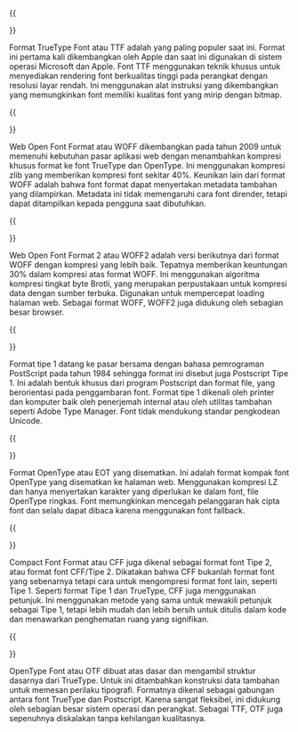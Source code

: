﻿---
translation: true
deploy: false
---


{{<section TTF>}}

Format TrueType Font atau TTF adalah yang paling populer saat ini. Format ini pertama kali dikembangkan oleh Apple dan saat ini digunakan di sistem operasi Microsoft dan Apple. Font TTF menggunakan teknik khusus untuk menyediakan rendering font berkualitas tinggi pada perangkat dengan resolusi layar rendah. Ini menggunakan alat instruksi yang dikembangkan yang memungkinkan font memiliki kualitas font yang mirip dengan bitmap.

{{<section WOFF>}}

Web Open Font Format atau WOFF dikembangkan pada tahun 2009 untuk memenuhi kebutuhan pasar aplikasi web dengan menambahkan kompresi khusus format ke font TrueType dan OpenType. Ini menggunakan kompresi zlib yang memberikan kompresi font sekitar 40%. Keunikan lain dari format WOFF adalah bahwa font format dapat menyertakan metadata tambahan yang dilampirkan. Metadata ini tidak memengaruhi cara font dirender, tetapi dapat ditampilkan kepada pengguna saat dibutuhkan.

{{<section WOFF2>}}

Web Open Font Format 2 atau WOFF2 adalah versi berikutnya dari format WOFF dengan kompresi yang lebih baik. Tepatnya memberikan keuntungan 30% dalam kompresi atas format WOFF. Ini menggunakan algoritma kompresi tingkat byte Brotli, yang merupakan perpustakaan untuk kompresi data dengan sumber terbuka. Digunakan untuk mempercepat loading halaman web. Sebagai format WOFF, WOFF2 juga didukung oleh sebagian besar browser.

{{<section TYPE1>}}

Format tipe 1 datang ke pasar bersama dengan bahasa pemrograman PostScript pada tahun 1984 sehingga format ini disebut juga Postscript Tipe 1. Ini adalah bentuk khusus dari program Postscript dan format file, yang berorientasi pada penggambaran font. Format tipe 1 dikenali oleh printer dan komputer baik oleh penerjemah internal atau oleh utilitas tambahan seperti Adobe Type Manager. Font tidak mendukung standar pengkodean Unicode.

{{<section EOT>}}

Format OpenType atau EOT yang disematkan. Ini adalah format kompak font OpenType yang disematkan ke halaman web. Menggunakan kompresi LZ dan hanya menyertakan karakter yang diperlukan ke dalam font, file OpenType ringkas. Font memungkinkan mencegah pelanggaran hak cipta font dan selalu dapat dibaca karena menggunakan font fallback.

{{<section CFF>}}

Compact Font Format atau CFF juga dikenal sebagai format font Tipe 2, atau format font CFF/Tipe 2. Dikatakan bahwa CFF bukanlah format font yang sebenarnya tetapi cara untuk mengompresi format font lain, seperti Tipe 1. Seperti format Tipe 1 dan TrueType, CFF juga menggunakan petunjuk. Ini menggunakan metode yang sama untuk mewakili petunjuk sebagai Tipe 1, tetapi lebih mudah dan lebih bersih untuk ditulis dalam kode dan menawarkan penghematan ruang yang signifikan.

{{<section OTF>}}

OpenType Font atau OTF dibuat atas dasar dan mengambil struktur dasarnya dari TrueType. Untuk ini ditambahkan konstruksi data tambahan untuk memesan perilaku tipografi. Formatnya dikenal sebagai gabungan antara font TrueType dan Postscript. Karena sangat fleksibel, ini didukung oleh sebagian besar sistem operasi dan perangkat. Sebagai TTF, OTF juga sepenuhnya diskalakan tanpa kehilangan kualitasnya.